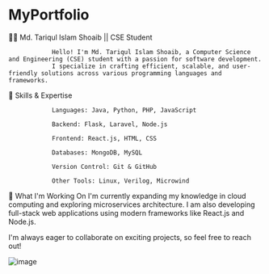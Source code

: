 # MyPortfolio

👨‍💻 Md. Tariqul Islam Shoaib || CSE Student

                Hello! I'm Md. Tariqul Islam Shoaib, a Computer Science and Engineering (CSE) student with a passion for software development. 
                I specialize in crafting efficient, scalable, and user-friendly solutions across various programming languages and frameworks.


🚀 Skills & Expertise

                Languages: Java, Python, PHP, JavaScript

                Backend: Flask, Laravel, Node.js

                Frontend: React.js, HTML, CSS

                Databases: MongoDB, MySQL

                Version Control: Git & GitHub

                Other Tools: Linux, Verilog, Microwind


🌱 What I'm Working On
                I'm currently expanding my knowledge in cloud computing and exploring microservices architecture. 
                I am also developing full-stack web applications using modern frameworks like React.js and Node.js.

I'm always eager to collaborate on exciting projects, so feel free to reach out!

![image](https://github.com/user-attachments/assets/2b793eb2-05c7-4467-869b-559daa0a72ae)

